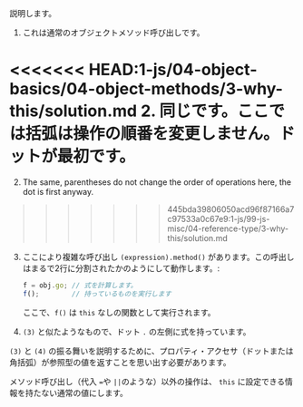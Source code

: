 
説明します。

1. これは通常のオブジェクトメソッド呼び出しです。

<<<<<<< HEAD:1-js/04-object-basics/04-object-methods/3-why-this/solution.md
2. 同じです。ここでは括弧は操作の順番を変更しません。ドットが最初です。
=======
2. The same, parentheses do not change the order of operations here, the dot is first anyway.
>>>>>>> 445bda39806050acd96f87166a7c97533a0c67e9:1-js/99-js-misc/04-reference-type/3-why-this/solution.md

3. ここにより複雑な呼び出し `(expression).method()` があります。この呼出しはまるで2行に分割されたかのようにして動作します。:

    ```js no-beautify
    f = obj.go; // 式を計算します。
    f();        // 持っているものを実行します
    ```

    ここで、`f()` は `this` なしの関数として実行されます。

4. `(3)` と似たようなもので、ドット `.` の左側に式を持っています。

`(3)` と `(4)` の振る舞いを説明するために、プロパティ・アクセサ（ドットまたは角括弧）が参照型の値を返すことを思い出す必要があります。

メソッド呼び出し（代入 `=`や `||`のような）以外の操作は、 `this` に設定できる情報を持たない通常の値にします。
